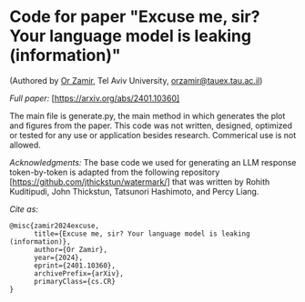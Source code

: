 # Code for paper "Excuse me, sir? Your language model is leaking (information)"
(Authored by [Or Zamir](https://zamir.prof/), Tel Aviv University, orzamir@tauex.tau.ac.il)

*Full paper:* [https://arxiv.org/abs/2401.10360]

The main file is generate.py, the main method in which generates the plot and figures from the paper.
This code was not written, designed, optimized or tested for any use or application besides research. 
Commerical use is not allowed.

*Acknowledgments:*
The base code we used for generating an LLM response token-by-token is adapted from the following repository
[https://github.com/jthickstun/watermark/] that was written by Rohith Kuditipudi, John Thickstun, 
Tatsunori Hashimoto, and Percy Liang.

*Cite as:*
```
@misc{zamir2024excuse,
      title={Excuse me, sir? Your language model is leaking (information)}, 
      author={Or Zamir},
      year={2024},
      eprint={2401.10360},
      archivePrefix={arXiv},
      primaryClass={cs.CR}
}
```
